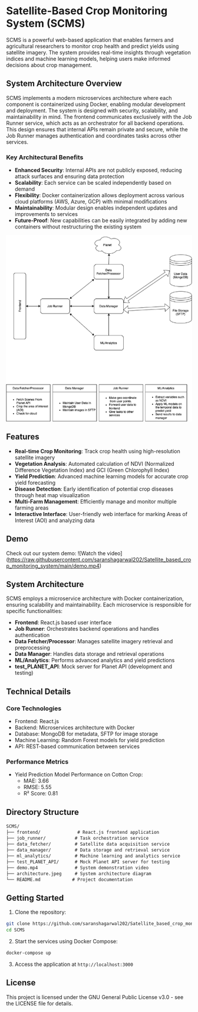 # Satellite-Based Crop Monitoring System (SCMS)

SCMS is a powerful web-based application that enables farmers and agricultural researchers to monitor crop health and predict yields using satellite imagery. The system provides real-time insights through vegetation indices and machine learning models, helping users make informed decisions about crop management.

## System Architecture Overview

SCMS implements a modern microservices architecture where each component is containerized using Docker, enabling modular development and deployment. The system is designed with security, scalability, and maintainability in mind. The frontend communicates exclusively with the Job Runner service, which acts as an orchestrator for all backend operations. This design ensures that internal APIs remain private and secure, while the Job Runner manages authentication and coordinates tasks across other services.

### Key Architectural Benefits
- **Enhanced Security**: Internal APIs are not publicly exposed, reducing attack surfaces and ensuring data protection
- **Scalability**: Each service can be scaled independently based on demand
- **Flexibility**: Docker containerization allows deployment across various cloud platforms (AWS, Azure, GCP) with minimal modifications
- **Maintainability**: Modular design enables independent updates and improvements to services
- **Future-Proof**: New capabilities can be easily integrated by adding new containers without restructuring the existing system

<img src="./system_design.png" alt="System Architecture" width="800" style="display: block; margin: auto;">

## Features

- **Real-time Crop Monitoring**: Track crop health using high-resolution satellite imagery
- **Vegetation Analysis**: Automated calculation of NDVI (Normalized Difference Vegetation Index) and GCI (Green Chlorophyll Index)
- **Yield Prediction**: Advanced machine learning models for accurate crop yield forecasting
- **Disease Detection**: Early identification of potential crop diseases through heat map visualization
- **Multi-Farm Management**: Efficiently manage and monitor multiple farming areas
- **Interactive Interface**: User-friendly web interface for marking Areas of Interest (AOI) and analyzing data

## Demo

Check out our system demo:
![Watch the video]
(https://raw.githubusercontent.com/saranshagarwal202/Satellite_based_crop_monitoring_system/main/demo.mp4)

## System Architecture

SCMS employs a microservice architecture with Docker containerization, ensuring scalability and maintainability. Each microservice is responsible for specific functionalities:

- **Frontend**: React.js based user interface
- **Job Runner**: Orchestrates backend operations and handles authentication
- **Data Fetcher/Processor**: Manages satellite imagery retrieval and preprocessing
- **Data Manager**: Handles data storage and retrieval operations
- **ML/Analytics**: Performs advanced analytics and yield predictions
- **test_PLANET_API**: Mock server for Planet API (development and testing)

## Technical Details

### Core Technologies
- Frontend: React.js
- Backend: Microservices architecture with Docker
- Database: MongoDB for metadata, SFTP for image storage
- Machine Learning: Random Forest models for yield prediction
- API: REST-based communication between services

### Performance Metrics
- Yield Prediction Model Performance on Cotton Crop:
  - MAE: 3.66
  - RMSE: 5.55
  - R² Score: 0.81

## Directory Structure

```
SCMS/
├── frontend/              # React.js frontend application
├── job_runner/           # Task orchestration service
├── data_fetcher/         # Satellite data acquisition service
├── data_manager/         # Data storage and retrieval service
├── ml_analytics/         # Machine learning and analytics service
├── test_PLANET_API/      # Mock Planet API server for testing
├── demo.mp4              # System demonstration video
├── architecture.jpeg     # System architecture diagram
└── README.md            # Project documentation
```

## Getting Started

1. Clone the repository:
```bash
git clone https://github.com/saranshagarwal202/Satellite_based_crop_monitoring_system.git
cd SCMS
```

2. Start the services using Docker Compose:
```bash
docker-compose up
```

3. Access the application at `http://localhost:3000`

## License

This project is licensed under the GNU General Public License v3.0 - see the LICENSE file for details.
